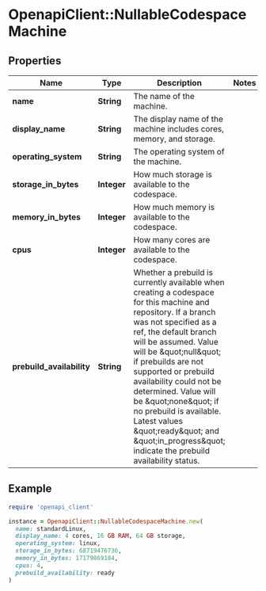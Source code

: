 # OpenapiClient::NullableCodespaceMachine

## Properties

| Name | Type | Description | Notes |
| ---- | ---- | ----------- | ----- |
| **name** | **String** | The name of the machine. |  |
| **display_name** | **String** | The display name of the machine includes cores, memory, and storage. |  |
| **operating_system** | **String** | The operating system of the machine. |  |
| **storage_in_bytes** | **Integer** | How much storage is available to the codespace. |  |
| **memory_in_bytes** | **Integer** | How much memory is available to the codespace. |  |
| **cpus** | **Integer** | How many cores are available to the codespace. |  |
| **prebuild_availability** | **String** | Whether a prebuild is currently available when creating a codespace for this machine and repository. If a branch was not specified as a ref, the default branch will be assumed. Value will be \&quot;null\&quot; if prebuilds are not supported or prebuild availability could not be determined. Value will be \&quot;none\&quot; if no prebuild is available. Latest values \&quot;ready\&quot; and \&quot;in_progress\&quot; indicate the prebuild availability status. |  |

## Example

```ruby
require 'openapi_client'

instance = OpenapiClient::NullableCodespaceMachine.new(
  name: standardLinux,
  display_name: 4 cores, 16 GB RAM, 64 GB storage,
  operating_system: linux,
  storage_in_bytes: 68719476736,
  memory_in_bytes: 17179869184,
  cpus: 4,
  prebuild_availability: ready
)
```

